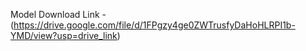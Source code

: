Model Download Link - (https://drive.google.com/file/d/1FPgzy4ge0ZWTrusfyDaHoHLRPI1b-YMD/view?usp=drive_link)